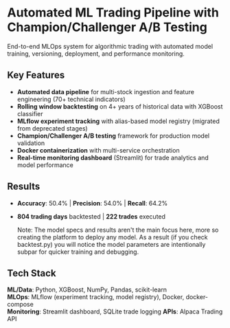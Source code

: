 # Automated ML Trading Pipeline with Champion/Challenger A/B Testing

End-to-end MLOps system for algorithmic trading with automated model training, versioning, deployment, and performance monitoring.

## Key Features
- **Automated data pipeline** for multi-stock ingestion and feature engineering (70+ technical indicators)
- **Rolling window backtesting** on 4+ years of historical data with XGBoost classifier
- **MLflow experiment tracking** with alias-based model registry (migrated from deprecated stages)
- **Champion/Challenger A/B testing** framework for production model validation
- **Docker containerization** with multi-service orchestration
- **Real-time monitoring dashboard** (Streamlit) for trade analytics and model performance

## Results
- **Accuracy**: 50.4% | **Precision**: 54.0% | **Recall**: 64.2%
- **804 trading days** backtested | **222 trades** executed

  Note: The model specs and results aren't the main focus here, more so creating the platform to deploy any model. As a result (if you check backtest.py) you will notice the model parameters are intentionally subpar for quicker training and debugging.

## Tech Stack
**ML/Data**: Python, XGBoost, NumPy, Pandas, scikit-learn  
**MLOps**: MLflow (experiment tracking, model registry), Docker, docker-compose  
**Monitoring**: Streamlit dashboard, SQLite trade logging
**APIs**: Alpaca Trading API
